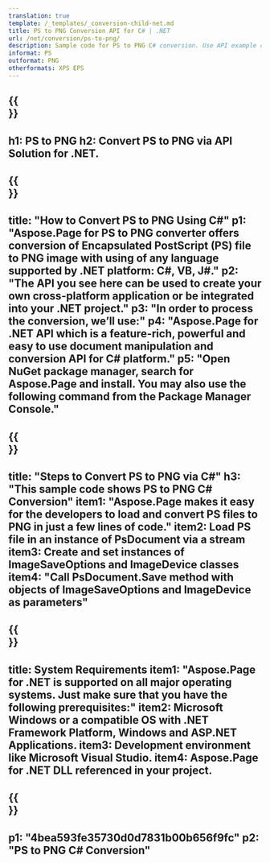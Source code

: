 ```yaml
---
translation: true
template: /_templates/_conversion-child-net.md
title: PS to PNG Conversion API for C# | .NET
url: /net/conversion/ps-to-png/ 
description: Sample code for PS to PNG C# conversion. Use API example code for batch PS files to PNG conversion within VB.NET, Asp.NET or any .NET based application.
informat: PS
outformat: PNG
otherformats: XPS EPS
---
```


{{<section banner>}}
---
h1: PS to PNG
h2: Convert PS to PNG via API Solution for .NET.
---

{{<section overview>}}
---
title: "How to Convert PS to PNG Using C#"
p1: "Aspose.Page for PS to PNG converter offers conversion of Encapsulated PostScript (PS) file to PNG image with using of any language supported by .NET platform: C#, VB, J#."
p2: "The API you see here can be used to create your own cross-platform application or be integrated into your .NET project."
p3: "In order to process the conversion, we’ll use:"
p4: "Aspose.Page for .NET API which is a feature-rich, powerful and easy to use document manipulation and conversion API for C# platform."
p5: "Open NuGet package manager, search for Aspose.Page and install. You may also use the following command from the Package Manager Console."
---

{{<section feature1>}}
---
title: "Steps to Convert PS to PNG via C#"
h3: "This sample code shows PS to PNG C# Conversion"
item1: "Aspose.Page makes it easy for the developers to load and convert PS files to PNG in just a few lines of code."
item2: Load PS file in an instance of PsDocument via a stream
item3: Create and set instances of ImageSaveOptions and ImageDevice classes
item4: "Call PsDocument.Save method with objects of ImageSaveOptions and ImageDevice as parameters"
---

{{<section feature2>}}
---
title: System Requirements
item1: "Aspose.Page for .NET is supported on all major operating systems. Just make sure that you have the following prerequisites:"
item2: Microsoft Windows or a compatible OS with .NET Framework Platform, Windows and ASP.NET Applications.
item3: Development environment like Microsoft Visual Studio.
item4: Aspose.Page for .NET DLL referenced in your project.
---

{{<section gist>}}
---
p1: "4bea593fe35730d0d7831b00b656f9fc"
p2: "PS to PNG C# Conversion"
---

